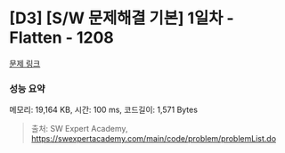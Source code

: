 # [D3] [S/W 문제해결 기본] 1일차 - Flatten - 1208 

[문제 링크](https://swexpertacademy.com/main/code/problem/problemDetail.do?contestProbId=AV139KOaABgCFAYh) 

### 성능 요약

메모리: 19,164 KB, 시간: 100 ms, 코드길이: 1,571 Bytes



> 출처: SW Expert Academy, https://swexpertacademy.com/main/code/problem/problemList.do